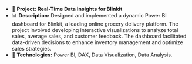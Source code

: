- 🚀 **Project: Real-Time Data Insights for Blinkit**
- 📊 **Description:** Designed and implemented a dynamic Power BI dashboard for Blinkit, a leading online grocery delivery platform. The project involved developing interactive visualizations to analyze total sales, average sales, and customer feedback. The dashboard facilitated data-driven decisions to enhance inventory management and optimize sales strategies.
- 🔧 **Technologies:** Power BI, DAX, Data Visualization, Data Analysis.
